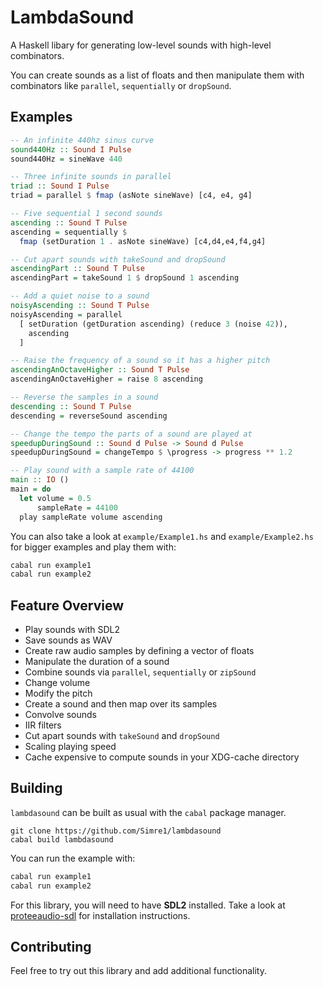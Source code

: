 # LambdaSound

A Haskell libary for generating low-level sounds with high-level combinators.

You can create sounds as a list of floats and then manipulate them with 
combinators like `parallel`, `sequentially` or `dropSound`.

## Examples

```haskell
-- An infinite 440hz sinus curve
sound440Hz :: Sound I Pulse
sound440Hz = sineWave 440 

-- Three infinite sounds in parallel
triad :: Sound I Pulse
triad = parallel $ fmap (asNote sineWave) [c4, e4, g4]

-- Five sequential 1 second sounds 
ascending :: Sound T Pulse
ascending = sequentially $
  fmap (setDuration 1 . asNote sineWave) [c4,d4,e4,f4,g4]

-- Cut apart sounds with takeSound and dropSound
ascendingPart :: Sound T Pulse
ascendingPart = takeSound 1 $ dropSound 1 ascending

-- Add a quiet noise to a sound
noisyAscending :: Sound T Pulse
noisyAscending = parallel
  [ setDuration (getDuration ascending) (reduce 3 (noise 42)),
    ascending
  ]

-- Raise the frequency of a sound so it has a higher pitch
ascendingAnOctaveHigher :: Sound T Pulse
ascendingAnOctaveHigher = raise 8 ascending 

-- Reverse the samples in a sound
descending :: Sound T Pulse
descending = reverseSound ascending

-- Change the tempo the parts of a sound are played at
speedupDuringSound :: Sound d Pulse -> Sound d Pulse
speedupDuringSound = changeTempo $ \progress -> progress ** 1.2

-- Play sound with a sample rate of 44100
main :: IO ()
main = do
  let volume = 0.5
      sampleRate = 44100
  play sampleRate volume ascending
```

You can also take a look at `example/Example1.hs` and `example/Example2.hs` for bigger examples and play them with:

```haskell
cabal run example1
cabal run example2
```

## Feature Overview

- Play sounds with SDL2
- Save sounds as WAV
- Create raw audio samples by defining a vector of floats
- Manipulate the duration of a sound
- Combine sounds via `parallel`, `sequentially` or `zipSound`
- Change volume
- Modify the pitch
- Create a sound and then map over its samples
- Convolve sounds
- IIR filters
- Cut apart sounds with `takeSound` and `dropSound`
- Scaling playing speed
- Cache expensive to compute sounds in your XDG-cache directory

## Building

`lambdasound` can be built as usual with the `cabal` package manager. 

```
git clone https://github.com/Simre1/lambdasound
cabal build lambdasound
```

You can run the example with:

```haskell
cabal run example1
cabal run example2
```

For this library, you will need to have **SDL2** installed. Take a look at [proteeaudio-sdl](https://hackage.haskell.org/package/proteaaudio-sdl) for installation instructions.


## Contributing

Feel free to try out this library and add additional functionality.